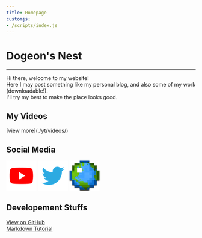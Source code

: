 ```yaml
---
title: Homepage
customjs:
- /scripts/index.js
---
```

# Dogeon's Nest

**********************

Hi there, welcome to my website\!  
Here I may post something like my personal blog, and also some of my work (downloadable\!).  
I'll try my best to make the place looks good.

## My Videos
<div id="vids"></div>
[view more](./yt/videos/)

## Social Media

[![Youtube Channel](./img/links/youtube.png)](https://www.youtube.com/channel/UCapFOd5gDDMNszKmVPKo9JQ)
[![Twitter](./img/links/twitter.png)](https://twitter.com/dogeon188)
[![Planet Minecraft](./img/links/pmc.png)](https://www.planetminecraft.com/member/dogeon188/)

## Developement Stuffs

[View on GitHub](https://github.com/Dogeon188/dogeon188.github.io)  
[Markdown Tutorial](https://markdown.tw/)

